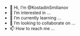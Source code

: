 - 👋 Hi, I’m @KostadinSmilianov
- 👀 I’m interested in ...
- 🌱 I’m currently learning ...
- 💞️ I’m looking to collaborate on ...
- 📫 How to reach me ...

<!---
KostadinSmilianov/KostadinSmilianov is a ✨ special ✨ repository because its `README.md` (this file) appears on your GitHub profile.
You can click the Preview link to take a look at your changes.
--->
